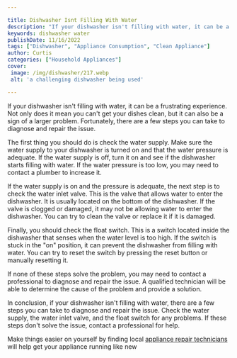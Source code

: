```yaml
---

title: Dishwasher Isnt Filling With Water
description: "If your dishwasher isn't filling with water, it can be a frustrating experience. Not only does it mean you can't get your dishes c...learn more"
keywords: dishwasher water
publishDate: 11/16/2022
tags: ["Dishwasher", "Appliance Consumption", "Clean Appliance"]
author: Curtis
categories: ["Household Appliances"]
cover: 
 image: /img/dishwasher/217.webp
 alt: 'a challenging dishwasher being used'

---
```


If your dishwasher isn't filling with water, it can be a frustrating experience. Not only does it mean you can't get your dishes clean, but it can also be a sign of a larger problem. Fortunately, there are a few steps you can take to diagnose and repair the issue.

The first thing you should do is check the water supply. Make sure the water supply to your dishwasher is turned on and that the water pressure is adequate. If the water supply is off, turn it on and see if the dishwasher starts filling with water. If the water pressure is too low, you may need to contact a plumber to increase it.

If the water supply is on and the pressure is adequate, the next step is to check the water inlet valve. This is the valve that allows water to enter the dishwasher. It is usually located on the bottom of the dishwasher. If the valve is clogged or damaged, it may not be allowing water to enter the dishwasher. You can try to clean the valve or replace it if it is damaged.

Finally, you should check the float switch. This is a switch located inside the dishwasher that senses when the water level is too high. If the switch is stuck in the "on" position, it can prevent the dishwasher from filling with water. You can try to reset the switch by pressing the reset button or manually resetting it.

If none of these steps solve the problem, you may need to contact a professional to diagnose and repair the issue. A qualified technician will be able to determine the cause of the problem and provide a solution.

In conclusion, if your dishwasher isn't filling with water, there are a few steps you can take to diagnose and repair the issue. Check the water supply, the water inlet valve, and the float switch for any problems. If these steps don't solve the issue, contact a professional for help.

Make things easier on yourself by finding local <a href="/pages/appliance-repair-technicians/">appliance repair technicians</a> will help get your appliance running like new